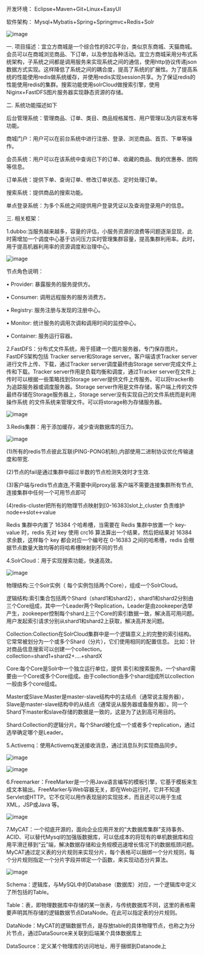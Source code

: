 开发环境： Eclipse+Maven+Git+Linux+EasyUI

软件架构： Mysql+Mybatis+Spring+Springmvc+Redis+Solr

 ![image](https://github.com/wuliji/wuliji_Mall/blob/master/mall-parent/image/main.png)

一. 项目描述：宜立方商城是一个综合性的B2C平台，类似京东商城、天猫商城。会员可以在商城浏览商品、下订单，以及参加各种活动。宜立方商城采用分布式系统架构，子系统之间都是调用服务来实现系统之间的通信，使用http协议传递json数据方式实现。这样降低了系统之间的耦合度，提高了系统的扩展性。为了提高系统的性能使用redis做系统缓存，并使用redis实现session共享。为了保证redis的性能使用redis的集群。搜索功能使用solrCloud做搜索引擎，使用Niginx+FastDFS图片服务器实现静态资源的存储。

二. 系统功能描述如下

后台管理系统：管理商品、订单、类目、商品规格属性、用户管理以及内容发布等功能。

商城门户：用户可以在前台系统中进行注册、登录、浏览商品、首页、下单等操作。

会员系统：用户可以在该系统中查询已下的订单、收藏的商品、我的优惠券、团购等信息。

订单系统：提供下单、查询订单、修改订单状态、定时处理订单。

搜索系统：提供商品的搜索功能。

单点登录系统：为多个系统之间提供用户登录凭证以及查询登录用户的信息。


三. 相关框架：

1.dubbo:当服务越来越多，容量的评估，小服务资源的浪费等问题逐渐显现，此时需增加一个调度中心基于访问压力实时管理集群容量，提高集群利用率。此时，用于提高机器利用率的资源调度和治理中心。

 ![image](https://github.com/wuliji/wuliji_Mall/blob/master/mall-parent/image/dubbo.png)

节点角色说明：

•	Provider: 暴露服务的服务提供方。

•	Consumer: 调用远程服务的服务消费方。

•	Registry: 服务注册与发现的注册中心。

•	Monitor: 统计服务的调用次调和调用时间的监控中心。

•	Container: 服务运行容器。

2.FastDFS：分布式文件系统，用于搭建一个图片服务器，专门保存图片。FastDFS架构包括 Tracker server和Storage server。客户端请求Tracker server进行文件上传、下载，通过Tracker server调度最终由Storage server完成文件上传和下载。Tracker server作用是负载均衡和调度，通过Tracker server在文件上传时可以根据一些策略找到Storage server提供文件上传服务。可以将tracker称为追踪服务器或调度服务器。Storage server作用是文件存储，客户端上传的文件最终存储在Storage服务器上，Storage server没有实现自己的文件系统而是利用操作系统 的文件系统来管理文件。可以将storage称为存储服务器。

 ![image](https://github.com/wuliji/wuliji_Mall/blob/master/mall-parent/image/FastDFS.png)

3.Redis集群：用于添加缓存，减少查询数据库的压力。

 ![image](https://github.com/wuliji/wuliji_Mall/blob/master/mall-parent/image/redis.png)

(1)所有的redis节点彼此互联(PING-PONG机制),内部使用二进制协议优化传输速度和带宽.

(2)节点的fail是通过集群中超过半数的节点检测失效时才生效.

(3)客户端与redis节点直连,不需要中间proxy层.客户端不需要连接集群所有节点,连接集群中任何一个可用节点即可

(4)redis-cluster把所有的物理节点映射到[0-16383]slot上,cluster 负责维护node<->slot<->value

Redis 集群中内置了 16384 个哈希槽，当需要在 Redis 集群中放置一个 key-value 时，redis 先对 key 使用 crc16 算法算出一个结果，然后把结果对 16384 求余数，这样每个 key 都会对应一个编号在 0-16383 之间的哈希槽，redis 会根据节点数量大致均等的将哈希槽映射到不同的节点

4.SolrCloud：用于实现搜索功能，快速高效。

 ![image](https://github.com/wuliji/wuliji_Mall/blob/master/mall-parent/image/solr.png)

物理结构:三个Solr实例（ 每个实例包括两个Core），组成一个SolrCloud。

逻辑结构:索引集合包括两个Shard（shard1和shard2），shard1和shard2分别由三个Core组成，其中一个Leader两个Replication，Leader是由zookeeper选举产生，zookeeper控制每个shard上三个Core的索引数据一致，解决高可用问题。用户发起索引请求分别从shard1和shard2上获取，解决高并发问题。

Collection:Collection在SolrCloud集群中是一个逻辑意义上的完整的索引结构。它常常被划分为一个或多个Shard（分片），它们使用相同的配置信息。
比如：针对商品信息搜索可以创建一个collection。collection=shard1+shard2+....+shardX

Core:每个Core是Solr中一个独立运行单位，提供 索引和搜索服务。一个shard需要由一个Core或多个Core组成。由于collection由多个shard组成所以collection一般由多个core组成。

Master或Slave:Master是master-slave结构中的主结点（通常说主服务器），Slave是master-slave结构中的从结点（通常说从服务器或备服务器）。同一个Shard下master和slave存储的数据是一致的，这是为了达到高可用目的。

Shard:Collection的逻辑分片。每个Shard被化成一个或者多个replication，通过选举确定哪个是Leader。

5.Activemq：使用Activemq发送接收消息，通过消息队列实现商品同步。

 ![image](https://github.com/wuliji/wuliji_Mall/blob/master/mall-parent/image/activemq1.png)
 
 ![image](https://github.com/wuliji/wuliji_Mall/blob/master/mall-parent/image/activemq2.png)

6.Freemarker：FreeMarker是一个用Java语言编写的模板引擎，它基于模板来生成文本输出。FreeMarker与Web容器无关，即在Web运行时，它并不知道Servlet或HTTP。它不仅可以用作表现层的实现技术，而且还可以用于生成XML，JSP或Java 等。

 ![image](https://github.com/wuliji/wuliji_Mall/blob/master/mall-parent/image/freemarker.png)

7.MyCAT：一个彻底开源的，面向企业应用开发的“大数据库集群”支持事务、ACID、可以替代Mysql的加强版数据库，可以低成本的将现有的单机数据库和应用平滑迁移到“云”端，解决数据存储和业务规模迅速增长情况下的数据瓶颈问题。MyCAT通过定义表的分片规则来实现分片，每个表格可以捆绑一个分片规则，每个分片规则指定一个分片字段并绑定一个函数，来实现动态分片算法。

![image](https://github.com/wuliji/wuliji_Mall/blob/master/mall-parent/image/mycat.png)

Schema：逻辑库，与MySQL中的Database（数据库）对应，一个逻辑库中定义了所包括的Table。

Table：表，即物理数据库中存储的某一张表，与传统数据库不同，这里的表格需要声明其所存储的逻辑数据节点DataNode。在此可以指定表的分片规则。

DataNode：MyCAT的逻辑数据节点，是存放table的具体物理节点，也称之为分片节点，通过DataSource来关联到后端某个具体数据库上

DataSource：定义某个物理库的访问地址，用于捆绑到Datanode上

